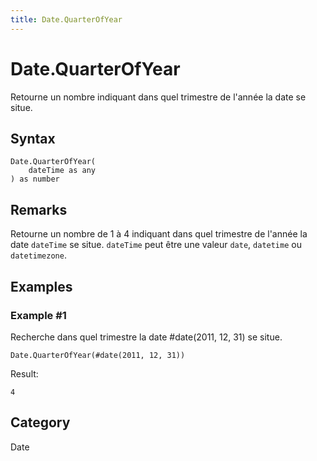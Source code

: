 ```yaml
---
title: Date.QuarterOfYear
---
```


# Date.QuarterOfYear


Retourne un nombre indiquant dans quel trimestre de l&#39;année la date se situe.


## Syntax

```powerquery
Date.QuarterOfYear(
    dateTime as any
) as number
```


## Remarks

Retourne un nombre de 1 à 4 indiquant dans quel trimestre de l'année la date <code>dateTime</code> se situe. <code>dateTime</code> peut être une valeur <code>date</code>, <code>datetime</code> ou <code>datetimezone</code>.


## Examples

### Example #1 
Recherche dans quel trimestre la date #date(2011, 12, 31) se situe.
```powerquery
Date.QuarterOfYear(#date(2011, 12, 31))
```

Result: 
```powerquery
4
```




## Category
Date
